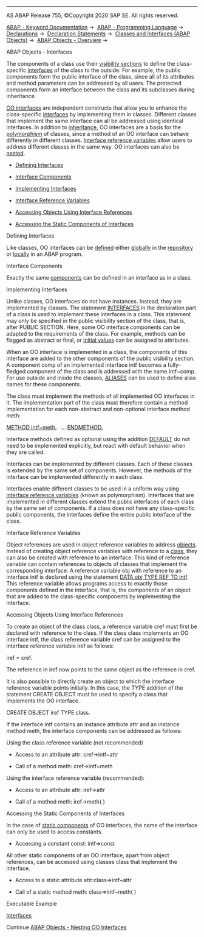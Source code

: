   

* * *

AS ABAP Release 755, ©Copyright 2020 SAP SE. All rights reserved.

[ABAP - Keyword Documentation](javascript:call_link\('abenabap.htm'\)) →  [ABAP - Programming Language](javascript:call_link\('abenabap_reference.htm'\)) →  [Declarations](javascript:call_link\('abendeclarations.htm'\)) →  [Declaration Statements](javascript:call_link\('abenabap_declarations.htm'\)) →  [Classes and Interfaces (ABAP Objects)](javascript:call_link\('abenclasses_and_interfaces.htm'\)) →  [ABAP Objects - Overview](javascript:call_link\('abenabap_objects_oview.htm'\)) → 

ABAP Objects - Interfaces

The components of a class use their [visibility sections](javascript:call_link\('abenclass_visibility.htm'\)) to define the class-specific [interfaces](javascript:call_link\('abenintf_gen_glosry.htm'\) "Glossary Entry") of the class to the outside. For example, the public components form the public interface of the class, since all of its attributes and method parameters can be addressed by all users. The protected components form an interface between the class and its subclasses during inheritance.

[OO interfaces](javascript:call_link\('abenoo_intf_glosry.htm'\) "Glossary Entry") are independent constructs that allow you to enhance the class-specific [interfaces](javascript:call_link\('abenintf_gen_glosry.htm'\) "Glossary Entry") by implementing them in classes. Different classes that implement the same interface can all be addressed using identical interfaces. In addition to [inheritance](javascript:call_link\('abeninheritance.htm'\)), OO interfaces are a basis for the [polymorphism](javascript:call_link\('abenpolymorphism_glosry.htm'\) "Glossary Entry") of classes, since a method of an OO interface can behave differently in different classes. [Interface reference variables](javascript:call_link\('abeninterface_ref_variable_glosry.htm'\) "Glossary Entry") allow users to address different classes in the same way. OO interfaces can also be [nested](javascript:call_link\('abeninterface_composition.htm'\)).

-   [Defining Interfaces](#@@ITOC@@ABENINTERFAC_1)

-   [Interface Components](#@@ITOC@@ABENINTERFAC_2)

-   [Implementing Interfaces](#@@ITOC@@ABENINTERFAC_3)

-   [Interface Reference Variables](#@@ITOC@@ABENINTERFAC_4)

-   [Accessing Objects Using Interface References](#@@ITOC@@ABENINTERFAC_5)

-   [Accessing the Static Components of Interfaces](#@@ITOC@@ABENINTERFAC_6)

Defining Interfaces

Like classes, OO interfaces can be [defined](javascript:call_link\('abenclass_interface_definition.htm'\)) either [globally](javascript:call_link\('abenglobal_interface_glosry.htm'\) "Glossary Entry") in the [repository](javascript:call_link\('abenrepository_glosry.htm'\) "Glossary Entry") or [locally](javascript:call_link\('abenlocal_interface_glosry.htm'\) "Glossary Entry") in an ABAP program.

Interface Components

Exactly the same [components](javascript:call_link\('abenclass_components.htm'\)) can be defined in an interface as in a class.

Implementing Interfaces

Unlike classes, OO interfaces do not have instances. Instead, they are implemented by classes. The statement [INTERFACES](javascript:call_link\('abapinterfaces.htm'\)) in the declaration part of a class is used to implement these interfaces in a class. This statement may only be specified in the public visibility section of the class, that is, after PUBLIC SECTION. Here, some OO interface components can be adapted to the requirements of the class. For example, methods can be flagged as abstract or final, or [initial values](javascript:call_link\('abenstart_value_glosry.htm'\) "Glossary Entry") can be assigned to attributes.

When an OO interface is implemented in a class, the components of this interface are added to the other components of the public visibility section. A component comp of an implemented interface intf becomes a fully-fledged component of the class and is addressed with the name intf~comp. For use outside and inside the classes, [ALIASES](javascript:call_link\('abapaliases.htm'\)) can be used to define alias names for these components.

The class must implement the methods of all implemented OO interfaces in it. The implementation part of the class must therefore contain a method implementation for each non-abstract and non-optional interface method meth:

[METHOD intf~meth.](javascript:call_link\('abapmethod.htm'\))
  ...
[ENDMETHOD.](javascript:call_link\('abapendmethod.htm'\))

Interface methods defined as optional using the addition [DEFAULT](javascript:call_link\('abapmethods_default.htm'\)) do not need to be implemented explicitly, but react with default behavior when they are called.

Interfaces can be implemented by different classes. Each of these classes is extended by the same set of components. However, the methods of the interface can be implemented differently in each class.

Interfaces enable different classes to be used in a uniform way using [interface reference variables](javascript:call_link\('abeninterface_ref_variable_glosry.htm'\) "Glossary Entry") (known as polymorphism). Interfaces that are implemented in different classes extend the public interfaces of each class by the same set of components. If a class does not have any class-specific public components, the interfaces define the entire public interface of the class.

Interface Reference Variables

Object references are used in object reference variables to address [objects](javascript:call_link\('abenobject.htm'\)). Instead of creating object reference variables with reference to a [class](javascript:call_link\('abenclasses.htm'\)), they can also be created with reference to an interface. This kind of reference variable can contain references to objects of classes that implement the corresponding interface. A reference variable obj with reference to an interface intf is declared using the statement [DATA obj TYPE REF TO intf](javascript:call_link\('abapdata_references.htm'\)). This reference variable allows programs access to exactly those components defined in the interface, that is, the components of an object that are added to the class-specific components by implementing the interface.

Accessing Objects Using Interface References

To create an object of the class class, a reference variable cref must first be declared with reference to the class. If the class class implements an OO interface intf, the class reference variable cref can be assigned to the interface reference variable iref as follows:

iref = cref.

The reference in iref now points to the same object as the reference in cref.

It is also possible to directly create an object to which the interface reference variable points initially. In this case, the TYPE addition of the statement CREATE OBJECT must be used to specify a class that implements the OO interface.

CREATE OBJECT iref TYPE class.

If the interface intf contains an instance attribute attr and an instance method meth, the interface components can be addressed as follows:

Using the class reference variable (not recommended)

-   Access to an attribute attr: cref->intf~attr

-   Call of a method meth: cref->intf~meth

Using the interface reference variable (recommended):

-   Access to an attribute attr: iref->attr

-   Call of a method meth: iref->meth( )

Accessing the Static Components of Interfaces

In the case of [static components](javascript:call_link\('abenstatic_component_glosry.htm'\) "Glossary Entry") of OO interfaces, the name of the interface can only be used to access constants.

-   Accessing a constant const: intf=>const

All other static components of an OO interface, apart from object references, can be accessed using classes class that implement the interface.

-   Access to a static attribute attr:class=>intf~attr

-   Call of a static method meth: class=>intf~meth( )
    

Executable Example

[Interfaces](javascript:call_link\('abeninterface_abexa.htm'\))

Continue
[ABAP Objects - Nesting OO Interfaces](javascript:call_link\('abeninterface_composition.htm'\))